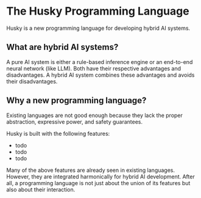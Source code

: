 # The Husky Programming Language

Husky is a new programming language for developing hybrid AI systems.

## What are hybrid AI systems?

A pure AI system is either a rule-based inference engine or an end-to-end neural network (like LLM). Both have their respective advantages and disadvantages. A hybrid AI system combines these advantages and avoids their disadvantages.

## Why a new programming language?

Existing languages are not good enough because they lack the proper abstraction, expressive power, and safety guarantees.

Husky is built with the following features:
- todo
- todo
- todo

Many of the above features are already seen in existing languages. However, they are integrated harmonically for hybrid AI development. After all, a programming language is not just about the union of its features but also about their interaction.
